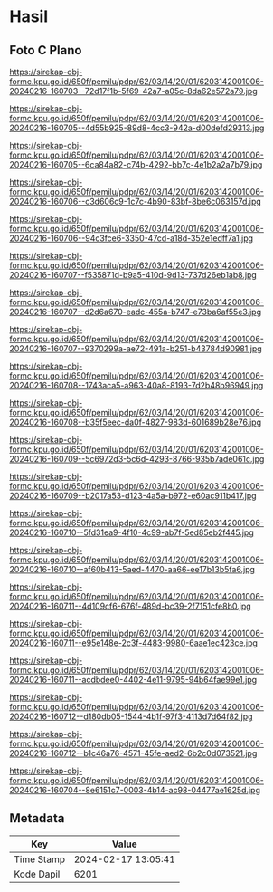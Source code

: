 # Hasil

## Foto C Plano

https://sirekap-obj-formc.kpu.go.id/650f/pemilu/pdpr/62/03/14/20/01/6203142001006-20240216-160703--72d17f1b-5f69-42a7-a05c-8da62e572a79.jpg

https://sirekap-obj-formc.kpu.go.id/650f/pemilu/pdpr/62/03/14/20/01/6203142001006-20240216-160705--4d55b925-89d8-4cc3-942a-d00defd29313.jpg

https://sirekap-obj-formc.kpu.go.id/650f/pemilu/pdpr/62/03/14/20/01/6203142001006-20240216-160705--6ca84a82-c74b-4292-bb7c-4e1b2a2a7b79.jpg

https://sirekap-obj-formc.kpu.go.id/650f/pemilu/pdpr/62/03/14/20/01/6203142001006-20240216-160706--c3d606c9-1c7c-4b90-83bf-8be6c063157d.jpg

https://sirekap-obj-formc.kpu.go.id/650f/pemilu/pdpr/62/03/14/20/01/6203142001006-20240216-160706--94c3fce6-3350-47cd-a18d-352e1edff7a1.jpg

https://sirekap-obj-formc.kpu.go.id/650f/pemilu/pdpr/62/03/14/20/01/6203142001006-20240216-160707--f535871d-b9a5-410d-9d13-737d26eb1ab8.jpg

https://sirekap-obj-formc.kpu.go.id/650f/pemilu/pdpr/62/03/14/20/01/6203142001006-20240216-160707--d2d6a670-eadc-455a-b747-e73ba6af55e3.jpg

https://sirekap-obj-formc.kpu.go.id/650f/pemilu/pdpr/62/03/14/20/01/6203142001006-20240216-160707--9370299a-ae72-491a-b251-b43784d90981.jpg

https://sirekap-obj-formc.kpu.go.id/650f/pemilu/pdpr/62/03/14/20/01/6203142001006-20240216-160708--1743aca5-a963-40a8-8193-7d2b48b96949.jpg

https://sirekap-obj-formc.kpu.go.id/650f/pemilu/pdpr/62/03/14/20/01/6203142001006-20240216-160708--b35f5eec-da0f-4827-983d-601689b28e76.jpg

https://sirekap-obj-formc.kpu.go.id/650f/pemilu/pdpr/62/03/14/20/01/6203142001006-20240216-160709--5c6972d3-5c6d-4293-8766-935b7ade061c.jpg

https://sirekap-obj-formc.kpu.go.id/650f/pemilu/pdpr/62/03/14/20/01/6203142001006-20240216-160709--b2017a53-d123-4a5a-b972-e60ac911b417.jpg

https://sirekap-obj-formc.kpu.go.id/650f/pemilu/pdpr/62/03/14/20/01/6203142001006-20240216-160710--5fd31ea9-4f10-4c99-ab7f-5ed85eb2f445.jpg

https://sirekap-obj-formc.kpu.go.id/650f/pemilu/pdpr/62/03/14/20/01/6203142001006-20240216-160710--af60b413-5aed-4470-aa66-ee17b13b5fa6.jpg

https://sirekap-obj-formc.kpu.go.id/650f/pemilu/pdpr/62/03/14/20/01/6203142001006-20240216-160711--4d109cf6-676f-489d-bc39-2f7151cfe8b0.jpg

https://sirekap-obj-formc.kpu.go.id/650f/pemilu/pdpr/62/03/14/20/01/6203142001006-20240216-160711--e95e148e-2c3f-4483-9980-6aae1ec423ce.jpg

https://sirekap-obj-formc.kpu.go.id/650f/pemilu/pdpr/62/03/14/20/01/6203142001006-20240216-160711--acdbdee0-4402-4e11-9795-94b64fae99e1.jpg

https://sirekap-obj-formc.kpu.go.id/650f/pemilu/pdpr/62/03/14/20/01/6203142001006-20240216-160712--d180db05-1544-4b1f-97f3-4113d7d64f82.jpg

https://sirekap-obj-formc.kpu.go.id/650f/pemilu/pdpr/62/03/14/20/01/6203142001006-20240216-160712--b1c46a76-4571-45fe-aed2-6b2c0d073521.jpg

https://sirekap-obj-formc.kpu.go.id/650f/pemilu/pdpr/62/03/14/20/01/6203142001006-20240216-160704--8e6151c7-0003-4b14-ac98-04477ae1625d.jpg


## Metadata

| Key        | Value               |
| ---------- | ------------------- |
| Time Stamp | 2024-02-17 13:05:41 |
| Kode Dapil | 6201                |



